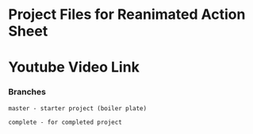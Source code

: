 # Project Files for Reanimated Action Sheet

# Youtube Video Link

### Branches

`master - starter project (boiler plate)`

`complete - for completed project`
